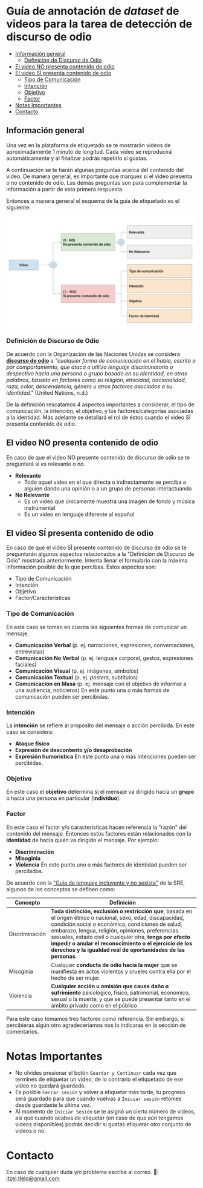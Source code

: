 # Guía de annotación de _dataset_ de videos para la tarea de detección de discurso de odio

- [Información general](#información-general)
  - [Definición de Discurso de Odio](#definición-de-discurso-de-odio)
- [El video NO presenta contenido de odio](#el-video-no-presenta-contenido-de-odio)
- [El video SÍ presenta contenido de odio](#el-video-sí-presenta-contenido-de-odio)
  - [Tipo de Comunicación](#tipo-de-comunicación)
  - [Intención](#intención)
  - [Objetivo](#objetivo)
  - [Factor](#factor) 
- [Notas Importantes](#notas-importantes)
- [Contacto](#contacto)

## Información general
Una vez en la plataforma de etiquetado se te mostrarán videos de aproximadamente 1 minuto de longitud. Cada video se reproducirá automáticamente y al finalizar podrás repetirlo si gustas.

A continuación se te harán algunas preguntas acerca del contenido del video. De manera general, es importante que marques si el video presenta o no contenido de odio. Las demás preguntas son para complementar la información a partir de esta primera respuesta. 

Entonces a manera general el esquema de la guía de etiquetado es el siguiente:

<img src="esquema-guia-anotacion-video.svg" alt="Figure for the dataset creation" width="900">

### Definición de Discurso de Odio
De acuerdo con la Organización de las Naciones Unidas se considera [**discurso de odio**](https://www.un.org/en/hate-speech/understanding-hate-speech/what-is-hate-speech) a _"cualquier forma de comunicación en el habla, escrita o por comportamiento, que ataca o utiliza lenguaje discriminatorio o despectivo hacia una persona o grupo basado en su identidad, en otras palabras, basado en factores como su religión, etnicidad, nacionalidad, raza, color, descendencia, género u otros factores asociados a su identidad."_ (United Nations, n.d.)

De la definición rescatamos 4 aspectos importantes a considerar, el tipo de comunicación, la intención, el objetivo, y los factores/categorías asociadas a la identidad. Más adelante se detallará el rol de éstos cuando el video SÍ presenta contenido de odio.

## El video NO presenta contenido de odio
En caso de que el video NO presente contenido de discurso de odio se te preguntará si es relevante o no.
- **Relevante**
  - Todo aquel video en el que directa o indirectamente se perciba a alguien dando una opinión o a un grupo de personas interactuando 
- **No Relevante** 
  - Es un video que únicamente muestra una imagen de fondo y música instrumental
  - Es un video en lenguaje diferente al español

## El video SÍ presenta contenido de odio
En caso de que el video SÍ presente contenido de discurso de odio se te preguntarán algunos aspectos relacionados a la "Definición de Discurso de Odio" mostrada anteriormente. Intenta llenar el formulario con la máxima información posible de lo que percibas.
Estos aspectos son:
- Tipo de Comunicación
- Intención
- Objetivo
- Factor/Características

### Tipo de Comunicación
En este caso se toman en cuenta las siguientes formas de comunicar un mensaje:
- **Comunicación Verbal** (p. ej. narraciones, expresiones, conversaciones, entrevistas)
- **Comunicación No Verbal** (p. ej. lenguaje corporal, gestos, expresiones faciales)
- **Comunicación Visual** (p. ej. imágenes, símbolos)
- **Comunicación Textual** (p. ej. _posters_, subtítulos)
- **Comunicación en Masa** (p. ej. mensaje con el objetivo de informar a una audiencia, noticieros)
En este punto una o más formas de comunicación pueden ser percibidas.

### Intención
La **intención** se refiere al propósito del mensaje o acción percibida. En este caso se considera:
- **Ataque físico**
- **Expresión de descontento y/o desaprobación**
- **Expresión humorística**
En este punto una o más intenciones pueden ser percibidas.

### Objetivo
En este caso el **objetivo** determina si el mensaje va dirigido hacia un **grupo** o hacia una persona en particular (**individuo**). 

### Factor
En este caso el factor y/o características hacen referencia la "razón" del contenido del mensaje. Entonces estos factores están relacionados con la **identidad** de hacia quién va dirigido el mensaje. Por ejemplo:
- **Discriminación**
- **Misoginia**
- **Violencia**
En este punto uno o más factores de identidad pueden ser percibidos.

De acuerdo con la ["Guía de lenguaje incluyente y no sexista"](https://www.gob.mx/sre/documentos/guia-de-lenguaje-incluyente-y-no-sexista?state=published) de la SRE, algunos de los conceptos se definen como:

| Concepto | Definición |
|----------|----------|
| Discriminación    | **Toda distinción, exclusión o restricción que**, basada en el origen étnico o nacional, sexo, edad, discapacidad, condición social o económica, condiciones de salud, embarazo, lengua, religión, opiniones, preferencias sexuales, estado civil o cualquier otra, **tenga por efecto impedir o anular el reconocimiento o el ejercicio de los derechos y la igualdad real de oportunidades de las personas**. |
| Misoginia    | Cualquier **conducta de odio hacia la mujer** que se manifiesta en actos violentos y crueles contra ella por el hecho de ser mujer. |
| Violencia    | **Cualquier acción u omisión que cause daño o sufrimiento** psicológico, físico, patrimonial, económico, sexual o la muerte, y que se puede presentar tanto en el ámbito privado como en el público |

Para este caso tomamos tres factores como referencia. Sin embargo, si percibieras algún otro agradeceríamos nos lo indicaras en la sección de comentarios.

# Notas Importantes
- No olvides presionar el botón `Guardar y Continuar` cada vez que termines de etiquetar un video, de lo contrario el etiquetado de ese video no quedará guardado.
- Es posible `Cerrar sesión` y volver a etiquetar más tarde, tu progreso será guardado para que cuando vuelvas a `Iniciar sesión` retomes desde guardaste la última vez.
- Al momento de `Iniciar Sesión` se te asignó un cierto número de videos, así que cuando acabes de etiquetar (en caso de que aún tengamos videos disponibles) podrás decidir si gustas etiquetar otro conjunto de videos o no.

# Contacto
En caso de cualquier duda y/o problema escribe al correo.
📧: itzel.tlelo@gmail.com
